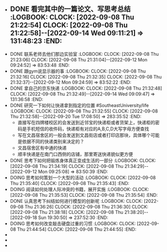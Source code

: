 - DONE 看完其中的一篇论文、写思考总结
  :LOGBOOK:
  CLOCK: [2022-09-08 Thu 21:22:54]
  CLOCK: [2022-09-08 Thu 21:22:58]--[2022-09-14 Wed 09:11:21] =>  131:48:23
  :END:
	-
- DONE 联系老师去他们那边实验室
  :LOGBOOK:
  CLOCK: [2022-09-08 Thu 21:23:06]
  CLOCK: [2022-09-08 Thu 21:31:04]--[2022-09-12 Mon 09:24:52] =>  83:53:48
  :END:
- DONE 跟gym说显示器的事
  :LOGBOOK:
  CLOCK: [2022-09-08 Thu 21:32:16]
  CLOCK: [2022-09-08 Thu 21:32:35]
  CLOCK: [2022-09-08 Thu 21:32:37]--[2022-09-12 Mon 09:24:59] =>  83:52:22
  :END:
- DONE 拿自己的京东快递
  :LOGBOOK:
  CLOCK: [2022-09-08 Thu 21:32:48]
  CLOCK: [2022-09-08 Thu 21:32:49]--[2022-09-14 Wed 09:09:47] =>  131:36:58
  :END:
- DONE 研究一下如何让快递拿到指定的位置 #SoutheastUniversity/life
  :LOGBOOK:
  CLOCK: [2022-09-08 Thu 21:32:55]
  CLOCK: [2022-09-08 Thu 21:32:58]--[2022-09-20 Tue 17:08:50] =>  283:35:52
  :END:
	- 直接写在四牌楼校区的会发送到近邻宝的快递柜或者货架上，快递柜的密码是手机短信的收件码，快递柜有对应的A,B,C,D大写字母方便查找
	- 写在文昌宿舍区的一般会发送到文昌街店或者打印店那块，具体哪个可能是依据不同的快递类别来决定的？
	- 文昌宿舍区有中通的快递
	- 顺丰快递是在南门口西侧的店铺，那里寄送快递貌似更方便
- DONE 思考下如何把锻炼身体真正变成生活的一部分
  :LOGBOOK:
  CLOCK: [2022-09-08 Thu 21:34:19]
  CLOCK: [2022-09-08 Thu 21:34:29]--[2022-09-12 Mon 09:25:08] =>  83:50:39
  :END:
- DOING 思考如何策划一个大型的活动
  :LOGBOOK:
  CLOCK: [2022-09-08 Thu 21:35:40]
  CLOCK: [2022-09-08 Thu 21:35:43]
  :END:
- DOING 阅读如何处理人际冲突的书籍，展开实施
  :LOGBOOK:
  CLOCK: [2022-09-08 Thu 21:35:53]
  CLOCK: [2022-09-08 Thu 21:35:54]
  :END:
- DONE 认真思考下纠结如何进行模型的创新呢
  :LOGBOOK:
  CLOCK: [2022-09-08 Thu 21:36:26]
  CLOCK: [2022-09-08 Thu 21:36:30]
  CLOCK: [2022-09-08 Thu 21:38:18]
  CLOCK: [2022-09-08 Thu 21:38:20]--[2022-09-18 Sun 19:30:50] =>  237:52:30
  :END:
- DOING 思考如何改变敲击硬盘过重的习惯
  :LOGBOOK:
  CLOCK: [2022-09-08 Thu 21:44:54]
  CLOCK: [2022-09-08 Thu 21:44:55]
  :END:
-
-
-
